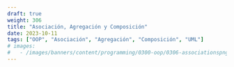 ```yaml
---
draft: true
weight: 306
title: "Asociación, Agregación y Composición"
date: 2023-10-11
tags: ["OOP", "Asociación", "Agregación", "Composición", "UML"]
# images:
#   - /images/banners/content/programming/0300-oop/0306-associationspng
---
```

